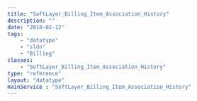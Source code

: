 ```yaml
---
title: "SoftLayer_Billing_Item_Association_History"
description: ""
date: "2018-02-12"
tags:
    - "datatype"
    - "sldn"
    - "Billing"
classes:
    - "SoftLayer_Billing_Item_Association_History"
type: "reference"
layout: "datatype"
mainService : "SoftLayer_Billing_Item_Association_History"
---
```

